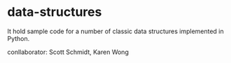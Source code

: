 # data-structures

It hold sample code for a number of classic data structures implemented in Python.

conllaborator: Scott Schmidt, Karen Wong
